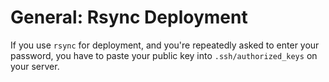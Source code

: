 General: Rsync Deployment
=========================

If you use `rsync` for deployment, and you're repeatedly asked to enter your password, you have to paste your public key into `.ssh/authorized_keys` on your server.
